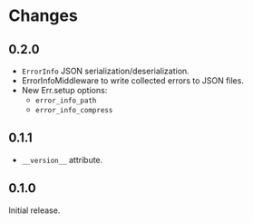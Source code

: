 # Changes

## 0.2.0

* `ErrorInfo` JSON serialization/deserialization.
* ErrorInfoMiddleware to write collected errors to JSON files.
* New Err.setup options:
  * `error_info_path`
  * `error_info_compress`

## 0.1.1

* `__version__` attribute.

## 0.1.0

Initial release.